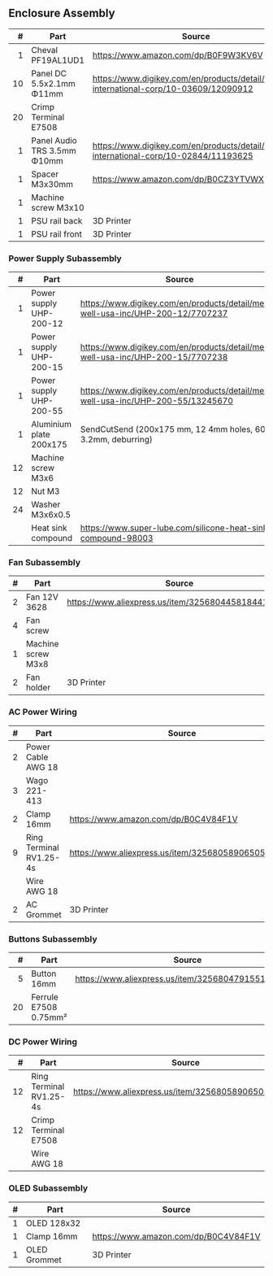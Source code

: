 ## Enclosure Assembly

|  # | Part                        | Source                                                                                    |
|---:|-----------------------------|-------------------------------------------------------------------------------------------|
|  1 | Cheval PF19AL1UD1           | https://www.amazon.com/dp/B0F9W3KV6V                                                      |
| 10 | Panel DC 5.5x2.1mm Φ11mm    | https://www.digikey.com/en/products/detail/tensility-international-corp/10-03609/12090912 |
| 20 | Crimp Terminal E7508        |                                                                                           |
|  1 | Panel Audio TRS 3.5mm Φ10mm | https://www.digikey.com/en/products/detail/tensility-international-corp/10-02844/11193625 |
|  1 | Spacer M3x30mm              | https://www.amazon.com/dp/B0CZ3YTVWX                                                      |
|  1 | Machine screw M3x10         |                                                                                           |
|  1 | PSU rail back               | 3D Printer                                                                                |
|  1 | PSU rail front              | 3D Printer                                                                                |


### Power Supply Subassembly

|  # | Part                        | Source                                                                                    |
|---:|-----------------------------|-------------------------------------------------------------------------------------------|
|  1 | Power supply UHP-200-12     | https://www.digikey.com/en/products/detail/mean-well-usa-inc/UHP-200-12/7707237           |
|  1 | Power supply UHP-200-15     | https://www.digikey.com/en/products/detail/mean-well-usa-inc/UHP-200-15/7707238           |
|  1 | Power supply UHP-200-55     | https://www.digikey.com/en/products/detail/mean-well-usa-inc/UHP-200-55/13245670          |
|  1 | Aluminium plate 200x175     | SendCutSend (200x175 mm, 12 4mm holes, 6061 3.2mm, deburring)                             |
| 12 | Machine screw M3x6          |                                                                                           |
| 12 | Nut M3                      |                                                                                           |
| 24 | Washer M3x6x0.5             |                                                                                           |
|    | Heat sink compound          | https://www.super-lube.com/silicone-heat-sink-compound-98003                              |


### Fan Subassembly

|  # | Part                        | Source                                                                                    |
|---:|-----------------------------|-------------------------------------------------------------------------------------------|
|  2 | Fan 12V 3628                | https://www.aliexpress.us/item/3256804458184414.html                                      |
|  4 | Fan screw                   |                                                                                           |
|  1 | Machine screw M3x8          |                                                                                           |
|  2 | Fan holder                  | 3D Printer                                                                                |


### AC Power Wiring

|  # | Part                        | Source                                                                                    |
|---:|-----------------------------|-------------------------------------------------------------------------------------------|
|  2 | Power Cable AWG 18          |                                                                                           |
|  3 | Wago 221-413                |                                                                                           |
|  2 | Clamp 16mm                  | https://www.amazon.com/dp/B0C4V84F1V                                                      |
|  9 | Ring Terminal RV1.25-4s     | https://www.aliexpress.us/item/3256805890650511.html                                      |
|    | Wire AWG 18                 |                                                                                           |
|  2 | AC Grommet                  | 3D Printer                                                                                |


### Buttons Subassembly

|  # | Part                        | Source                                                                                    |
|---:|-----------------------------|-------------------------------------------------------------------------------------------|
|  5 | Button 16mm                 | https://www.aliexpress.us/item/3256804791551109.html                                      |
| 20 | Ferrule E7508 0.75mm²       |                                                                                           |


### DC Power Wiring

|  # | Part                        | Source                                                                                    |
|---:|-----------------------------|-------------------------------------------------------------------------------------------|
| 12 | Ring Terminal RV1.25-4s     | https://www.aliexpress.us/item/3256805890650511.html                                      |
| 12 | Crimp Terminal E7508        |                                                                                           |
|    | Wire AWG 18                 |                                                                                           |


### OLED Subassembly

|  # | Part                       | Source                                                                                     |
|---:|----------------------------|--------------------------------------------------------------------------------------------|
|  1 | OLED 128x32                |                                                                                            |
|  1 | Clamp 16mm                 | https://www.amazon.com/dp/B0C4V84F1V                                                       |
|  1 | OLED Grommet               | 3D Printer                                                                                 |

